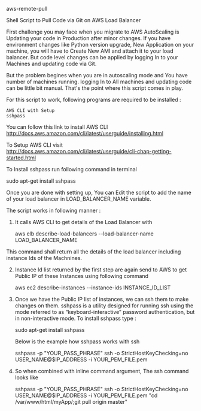 aws-remote-pull

Shell Script to Pull Code via Git on AWS Load Balancer

First challenge you may face when you migrate to AWS AutoScaling is Updating your code in Production after minor changes. If you have environment changes like Python version upgrade, New Application on your machine, you will have to Create New AMI and attach it to your load balancer. But code level changes can be applied by logging In to your Machines and updating code via Git.

But the problem begines when you are in autoscaling mode and You have number of machines running. logging In to All machines and updating code can be little bit manual. That's the point where this script comes in play.

For this script to work, following programs are required to be installed :

    AWS CLI with Setup
    sshpass

You can follow this link to install AWS CLI http://docs.aws.amazon.com/cli/latest/userguide/installing.html

To Setup AWS CLI visit http://docs.aws.amazon.com/cli/latest/userguide/cli-chap-getting-started.html

To Install sshpass run following command in terminal

sudo apt-get install sshpass

Once you are done with setting up, You can Edit the script to add the name of your load balancer in LOAD_BALANCER_NAME variable.

The script works in following manner : 

1. It calls AWS CLI to get details of the Load Balancer with 
	
	aws elb describe-load-balancers --load-balancer-name LOAD_BALANCER_NAME

This command shall return all the details of the load balancer including instance Ids of the Machnines.

2. Instance Id list returned by the first step are again send to AWS to get Public IP of these Instances using following command 

	aws ec2 describe-instances --instance-ids INSTANCE_ID_LIST

3. Once we have the Public IP list of instances, we can ssh them to make changes on them. sshpass is a utility designed for running ssh using the mode referred to as “keyboard-interactive” password authentication, but in non-interactive mode.
	To install sshpass type :

	sudo apt-get install sshpass

	Below is the example how sshpass works with ssh

	sshpass -p "YOUR_PASS_PHRASE" ssh -o StrictHostKeyChecking=no USER_NAME@$IP_ADDRESS -i YOUR_PEM_FILE.pem 

	
4. So when combined with inline command argument, The ssh command looks like 

	sshpass -p "YOUR_PASS_PHRASE" ssh -o StrictHostKeyChecking=no USER_NAME@$IP_ADDRESS -i YOUR_PEM_FILE.pem "cd /var/www/html/myApp/;git pull origin master"




